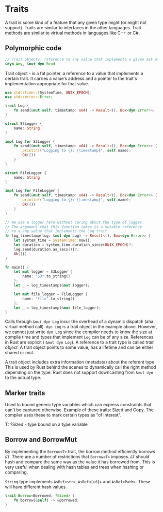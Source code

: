 # Traits

A trait is some kind of a feature that any given type might (or might not support). Traits are similar to interfaces in the other languages. Trait methods are similar to virtual methods in languages like C++ or C#. 

## Polymorphic code

```rs
// Trait objects: reference to any value that implements a given set of methods
&dyn Any, &mut dyn Read
```

Trait object - is a fat pointer, a reference to a value that implements a certain trait. It carries a value's address and a pointer to the trait's implementation appropriate for that value.

```rs
use std::time::{SystemTime, UNIX_EPOCH};
use std::error::Error;

trait Log {
    fn send(&mut self, timestamp: u64) -> Result<(), Box<dyn Error>>;
}

struct S3Logger {
    name: String
}

impl Log for S3Logger {
    fn send(&mut self, timestamp: u64) -> Result<(), Box<dyn Error>> {
        println!("Logging to {}: {timestamp}", self.name);
        Ok(())
    }
}

struct FileLogger {
    name: String
}

impl Log for FileLogger {
    fn send(&mut self, timestamp: u64) -> Result<(), Box<dyn Error>> {
        println!("Logging to {}: {timestamp}", self.name);
        Ok(())
    }
}

// We use a logger here without caring about the type of logger.
// The argument that this function takes is a mutable reference
// to a any value that implements the Log trait
fn log_timestamp(log: &mut dyn Log) -> Result<(), Box<dyn Error>> {
    let system_time = SystemTime::now();
    let duration = system_time.duration_since(UNIX_EPOCH)?;
    log.send(duration.as_secs())?;
    Ok(())
}

fn main() {
    let mut logger = S3Logger {
        name: "S3".to_string()
    };
    let _ = log_timestamp(&mut logger);

    let mut file_logger = FileLogger {
        name: "file".to_string()
    };
    let _ = log_timestamp(&mut file_logger);
}
```

Calls through `&mut dyn Log` incur the overhead of a dynamic dispatch (aha virtual method call). `dyn Log` is a trait object in the example above. However, we cannot just write `dyn Log` since the compiler needs to know the size at compile time and types that implement `Log` can be of any size. References in Rust are explicit ( `&mut dyn Log`). A reference to a trait type is called *trait object*. A trait object points to some value, has a lifetime and can be either shared or mut. 

A trait object includes extra information (metadata) about the referent type. This is used by Rust behind the scenes to dynamically call the right method depending on the type. Rust does not support downcasting from `&mut dyn` to the actual type.

## Marker traits

Used to bound generic type variables which can express constraints that can't be captured otherwise. Example of these traits: Sized and Copy. The compiler uses these to mark certain types as "of interest". 

T: ?Sized - type bound on a type variable

## Borrow and BorrowMut

By implementing the `Borrow<T>` trait, the borrow method efficiently borrows `&T`. There are a number of restrictions that `Borrow<T>` imposes. `&T` should hash and compare the same way as the value it has borrowed from. This is very useful when dealing with hash tables and trees when hashing or comparing.

`String` type implements `AsRef<str>`, `AsRef<[u8]>` and `AsRef<Path>`. These will have different hash values. 

```rs
trait Borrow<Borrowed: ?Sized> {
    fn borrow(&self) -> &Borrowed;
}
```

